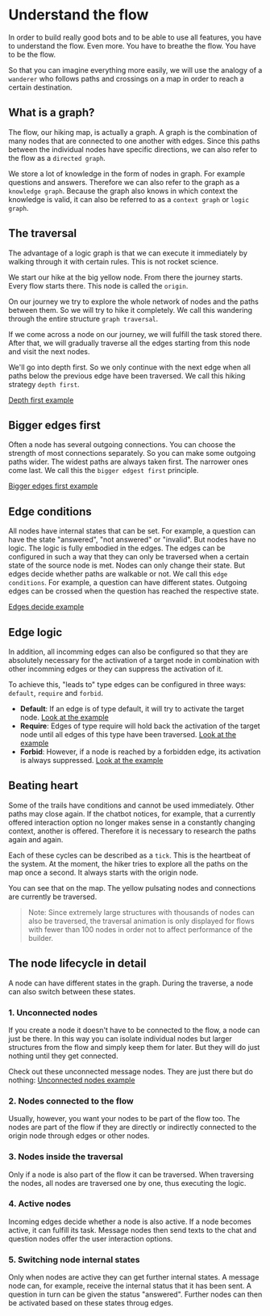 # Understand the flow
In order to build really good bots and to be able to use all features, you have to understand the flow.
Even more. You have to breathe the flow. You have to be the flow.

So that you can imagine everything more easily, we will use the analogy of a `wanderer` who follows paths and crossings on a map in order to reach a certain destination.

## What is a graph?
The flow, our hiking map, is actually a graph. A graph is the combination of many nodes that are connected to one another with edges.
Since this paths between the individual nodes have specific directions, we can also refer to the flow as a `directed graph`.

We store a lot of knowledge in the form of nodes in graph. For example questions and answers. Therefore we can also refer to the graph as a `knowledge graph`.
Because the graph also knows in which context the knowledge is valid, it can also be referred to as a `context graph` or `logic graph`.

## The traversal
The advantage of a logic graph is that we can execute it immediately by walking through it with certain rules. This is not rocket science.

We start our hike at the big yellow node. From there the journey starts. Every flow starts there. This node is called the `origin`.

On our journey we try to explore the whole network of nodes and the paths between them. So we will try to hike it completely.
We call this wandering through the entire structure `graph traversal`.

If we come across a node on our journey, we will fulfill the task stored there. After that, we will gradually traverse all the edges starting from this node and visit the next nodes.

We'll go into depth first. So we only continue with the next edge when all paths below the previous edge have been traversed. We call this hiking strategy `depth first`.

[Depth first example](https://wanderer.ai/builder/?flow=https%3A%2F%2Fraw.githubusercontent.com%2Fwanderer-ai%2Fwanderer-flows%2Fmaster%2Fdocs%2Fdepth_first.json)

## Bigger edges first
Often a node has several outgoing connections. You can choose the strength of most connections separately. So you can make some outgoing paths wider.
The widest paths are always taken first. The narrower ones come last. We call this the `bigger edgest first` principle.

[Bigger edges first example](https://wanderer.ai/builder/?flow=https%3A%2F%2Fraw.githubusercontent.com%2Fwanderer-ai%2Fwanderer-flows%2Fmaster%2Fdocs%2Fbigger_edges_first.json)

## Edge conditions
All nodes have internal states that can be set. For example, a question can have the state "answered", "not answered" or "invalid".
But nodes have no logic. The logic is fully embodied in the edges.
The edges can be configured in such a way that they can only be traversed when a certain state of the source node is met.
Nodes can only change their state. But edges decide whether paths are walkable or not. We call this `edge conditions`.
For example, a question can have different states. Outgoing edges can be crossed when the question has reached the respective state.

[Edges decide example](https://wanderer.ai/builder/?flow=https%3A%2F%2Fraw.githubusercontent.com%2Fwanderer-ai%2Fwanderer-flows%2Fmaster%2Fdocs%2Fedge_conditions.json)

## Edge logic
In addition, all incomming edges can also be configured so that they are absolutely necessary for the activation of a target node in combination with other incomming edges or they can suppress the activation of it.

To achieve this, "leads to" type edges can be configured in three ways: `default`, `require` and `forbid`.

* __Default__: If an edge is of type default, it will try to activate the target node. [Look at the example](https://wanderer.ai/builder/?flow=https%3A%2F%2Fraw.githubusercontent.com%2Fwanderer-ai%2Fwanderer-flows%2Fmaster%2Fdocs%2Fdefault_edge_logic.json)
* __Require__: Edges of type require will hold back the activation of the target node until all edges of this type have been traversed. [Look at the example](https://wanderer.ai/builder/?flow=https%3A%2F%2Fraw.githubusercontent.com%2Fwanderer-ai%2Fwanderer-flows%2Fmaster%2Fdocs%2Frequired_edge_logic.json)
* __Forbid__: However, if a node is reached by a forbidden edge, its activation is always suppressed. [Look at the example](https://wanderer.ai/builder/?flow=https%3A%2F%2Fraw.githubusercontent.com%2Fwanderer-ai%2Fwanderer-flows%2Fmaster%2Fdocs%2Fforbidden_edge_logic.json)

## Beating heart
Some of the trails have conditions and cannot be used immediately. Other paths may close again.
If the chatbot notices, for example, that a currently offered interaction option no longer makes sense in a constantly changing context, another is offered.
Therefore it is necessary to research the paths again and again.

Each of these cycles can be described as a `tick`. This is the heartbeat of the system.
At the moment, the hiker tries to explore all the paths on the map once a second. It always starts with the origin node.

You can see that on the map. The yellow pulsating nodes and connections are currently be traversed.

> Note: Since extremely large structures with thousands of nodes can also be traversed, the traversal animation is only displayed for flows with fewer than 100 nodes in order not to affect performance of the builder.

## The node lifecycle in detail
A node can have different states in the graph. During the traverse, a node can also switch between these states.

### 1. Unconnected nodes
If you create a node it doesn't have to be connected to the flow, a node can just be there. In this way you can isolate individual nodes but larger structures from the flow and simply keep them for later. But they will do just nothing until they get connected.

Check out these unconnected message nodes. They are just there but do nothing: [Unconnected nodes example](https://wanderer.ai/builder/?flow=https%3A%2F%2Fraw.githubusercontent.com%2Fwanderer-ai%2Fwanderer-flows%2Fmaster%2Fdocs%2Funconnected_nodes.json)

### 2. Nodes connected to the flow
Usually, however, you want your nodes to be part of the flow too. The nodes are part of the flow if they are directly or indirectly connected to the origin node through edges or other nodes.

### 3. Nodes inside the traversal
Only if a node is also part of the flow it can be traversed. When traversing the nodes, all nodes are traversed one by one, thus executing the logic.

### 4. Active nodes
Incoming edges decide whether a node is also active. If a node becomes active, it can fulfill its task. Message nodes then send texts to the chat and question nodes offer the user interaction options.

### 5. Switching node internal states
Only when nodes are active they can get further internal states. A message node can, for example, receive the internal status that it has been sent. A question in turn can be given the status "answered". Further nodes can then be activated based on these states throug edges.
